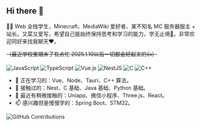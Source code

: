 ## Hi there 👋

👏🥵 Web 全栈学生，Minecraft、MediaWiki 爱好者、某不知名 MC 服务器服主 + 站长。又菜又爱写，希望自己能始终保持思考和学习的能力，学无止境🤝。非常欢迎同好来找我聊天❤。

~~（最近学校里期末了有点忙 2025.1.10以后一切都会好起来的👍）~~

![JavaScript](https://img.shields.io/badge/JavaScript-yellow?logo=javascript&logoColor=white) ![TypeScript](https://img.shields.io/badge/TypeScript-007ACC?logo=typescript&logoColor=white) ![Vue.js](https://img.shields.io/badge/Vue.js%203-4FC08D?logo=vue.js&logoColor=white) ![NestJS](https://img.shields.io/badge/NestJS-E0234E?logo=nestjs&logoColor=white) ![C](https://img.shields.io/badge/C-green?logo=c&logoColor=white) ![C++](https://img.shields.io/badge/C++-green?logo=cplusplus&logoColor=white)

- 🔭 正在学习的：Vue、Node、Tauri、C++ 算法。
- 🍋 接触过的：Nest、C 基础、Java 基础、Python 基础。
- 🌱 最近有稍微接触的：Uniapp、微信小程序、Three.js、React。
- 📫 感兴趣但是慢慢学的：Spring Boot、STM32。

![GitHub Contributions](https://github-contributions-api.deno.dev/AurLemon.svg)
